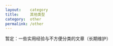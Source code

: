 ```yaml
---
layout:    category
title:     其他类型
category:  other
permalink: /other
---
```


暂定：一些实用经验与不方便分类的文章（长期维护）
